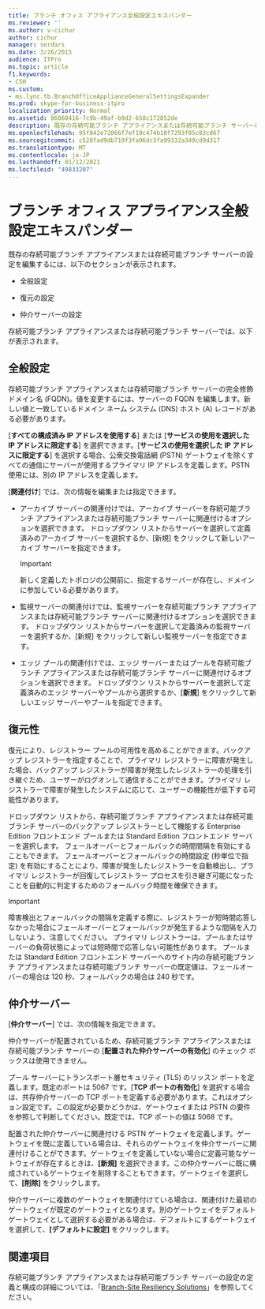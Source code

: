 ```yaml
---
title: ブランチ オフィス アプライアンス全般設定エキスパンダー
ms.reviewer: ''
ms.author: v-cichur
author: cichur
manager: serdars
ms.date: 3/26/2015
audience: ITPro
ms.topic: article
f1.keywords:
- CSH
ms.custom:
- ms.lync.tb.BranchOfficeApplianceGeneralSettingsExpander
ms.prod: skype-for-business-itpro
localization_priority: Normal
ms.assetid: 86860416-7c9b-49af-b9d2-658c172852de
description: 既存の存続可能ブランチ アプライアンスまたは存続可能ブランチ サーバーの設定を編集するには、以下のセクションが表示されます。
ms.openlocfilehash: 95f842e72066f7ef19c474b10f7293f05c83cd67
ms.sourcegitcommit: c528fad9db719f3fa96dc3fa99332a349cd9d317
ms.translationtype: MT
ms.contentlocale: ja-JP
ms.lasthandoff: 01/12/2021
ms.locfileid: "49833207"
---
```

# <a name="branch-office-appliance-general-settings-expander"></a>ブランチ オフィス アプライアンス全般設定エキスパンダー

既存の存続可能ブランチ アプライアンスまたは存続可能ブランチ サーバーの設定を編集するには、以下のセクションが表示されます。

- 全般設定

- 復元の設定

- 仲介サーバーの設定



存続可能ブランチ アプライアンスまたは存続可能ブランチ サーバーでは、以下が表示されます。

## <a name="general-settings"></a>全般設定

存続可能ブランチ アプライアンスまたは存続可能ブランチ サーバーの完全修飾ドメイン名 (FQDN)。値を変更するには、サーバーの FQDN を編集します。新しい値と一致しているドメイン ネーム システム (DNS) ホスト (A) レコードがある必要があります。

[**すべての構成済み IP アドレスを使用する**] または [**サービスの使用を選択した IP アドレスに限定する**] を選択できます。[**サービスの使用を選択した IP アドレスに限定する**] を選択する場合、公衆交換電話網 (PSTN) ゲートウェイを除くすべての通信にサーバーが使用するプライマリ IP アドレスを定義します。PSTN 使用には、別の IP アドレスを定義します。

[**関連付け**] では、次の情報を編集または指定できます。

- アーカイブ サーバーの関連付けでは、アーカイブ サーバーを存続可能ブランチ アプライアンスまたは存続可能ブランチ サーバーに関連付けるオプションを選択できます。 ドロップダウン リストからサーバーを選択して定義済みのアーカイブ サーバーを選択するか、[新規] をクリックして新しいアーカイブ サーバーを指定できます。

    > [!IMPORTANT]
    > 新しく定義したトポロジの公開前に、指定するサーバーが存在し、ドメインに参加している必要があります。

- 監視サーバーの関連付けでは、監視サーバーを存続可能ブランチ アプライアンスまたは存続可能ブランチ サーバーに関連付けるオプションを選択できます。 ドロップダウン リストからサーバーを選択して定義済みの監視サーバーを選択するか、[新規] をクリックして新しい監視サーバーを指定できます。

- エッジ プールの関連付けでは、エッジ サーバーまたはプールを存続可能ブランチ アプライアンスまたは存続可能ブランチ サーバーに関連付けるオプションを選択できます。 ドロップダウン リストからサーバーを選択して定義済みのエッジ サーバーやプールから選択するか、[**新規**] をクリックして新しいエッジ サーバーやプールを指定できます。

## <a name="resiliency"></a>復元性

復元により、レジストラー プールの可用性を高めることができます。バックアップ レジストラーを指定することで、プライマリ レジストラーに障害が発生した場合、バックアップ レジストラーが障害が発生したレジストラーの処理を引き継ぐため、ユーザーがログオンして通信することができます。プライマリ レジストラーで障害が発生したシステムに応じて、ユーザーの機能性が低下する可能性があります。

ドロップダウン リストから、存続可能ブランチ アプライアンスまたは存続可能ブランチ サーバーのバックアップ レジストラーとして機能する Enterprise Edition フロントエンド プールまたは Standard Edition フロントエンド サーバーを選択します。 フェールオーバーとフォールバックの時間間隔を有効にすることもできます。 フェールオーバーとフォールバックの時間設定 (秒単位で指定) を有効にすることにより、障害が発生したレジストラーを自動検出し、プライマリ レジストラーが回復してレジストラー プロセスを引き継ぎ可能になったことを自動的に判定するためのフォールバック時間を確保できます。

> [!IMPORTANT]
> 障害検出とフォールバックの間隔を定義する際に、レジストラーが短時間応答しなかった場合にフェールオーバーとフォールバックが発生するような間隔を入力しないよう、注意してください。 プライマリ レジストラーは、プールまたはサーバーの負荷状態によっては短時間で応答しない可能性があります。 プールまたは Standard Edition フロントエンド サーバーへのサイト内の存続可能ブランチ アプライアンスまたは存続可能ブランチ サーバーの既定値は、フェールオーバーの場合は 120 秒、フォールバックの場合は 240 秒です。

## <a name="mediation-server"></a>仲介サーバー

[**仲介サーバー**] では、次の情報を指定できます。

仲介サーバーが配置されているため、存続可能ブランチ アプライアンスまたは存続可能ブランチ サーバーの [**配置された仲介サーバーの有効化**] のチェック ボックスは使用できません。

プール サーバーにトランスポート層セキュリティ (TLS) のリッスン ポートを定義します。既定のポートは 5067 です。[**TCP ポートの有効化**] を選択する場合は、共存仲介サーバーの TCP ポートを定義する必要があります。これはオプション設定です。この設定が必要かどうかは、ゲートウェイまたは PSTN の要件を参照して判断してください。既定では、TCP ポートの値は 5068 です。

配置された仲介サーバーに関連付ける PSTN ゲートウェイを定義します。ゲートウェイを既に定義している場合は、それらのゲートウェイを仲介サーバーに関連付けることができます。ゲートウェイを定義していない場合に定義可能なゲートウェイが存在するときは、**[新規]** を選択できます。この仲介サーバーに既に構成されているゲートウェイを削除することもできます。ゲートウェイを選択して、**[削除]** をクリックします。

仲介サーバーに複数のゲートウェイを関連付けている場合は、関連付けた最初のゲートウェイが既定のゲートウェイとなります。別のゲートウェイをデフォルト ゲートウェイとして選択する必要がある場合は、デフォルトにするゲートウェイを選択して、**[デフォルトに設定]** をクリックします。

## <a name="see-also"></a>関連項目

存続可能ブランチ アプライアンスまたは存続可能ブランチ サーバーの設定の定義と構成の詳細については、「[Branch-Site Resiliency Solutions](https://technet.microsoft.com/library/1700f99b-709c-4e47-88eb-c0a5490e26e2.aspx)」を参照してください。


